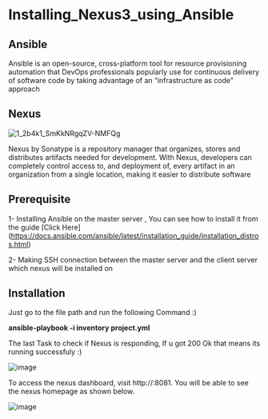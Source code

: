 # Installing_Nexus3_using_Ansible

## Ansible

Ansible is an open-source, cross-platform tool for resource provisioning automation that DevOps professionals popularly use for continuous delivery of software code by taking advantage of an “infrastructure as code” approach

## Nexus 

![1_2b4k1_SmKkNRgqZV-NMFQg](https://user-images.githubusercontent.com/122731503/230691133-883885a9-e5fa-417c-9165-87c05c11cd50.png)

Nexus by Sonatype is a repository manager that organizes, stores and distributes artifacts needed for development. With Nexus, developers can completely control access to, and deployment of, every artifact in an organization from a single location, making it easier to distribute software

## Prerequisite

1- Installing Ansible on the master server , You can see how to install it from the guide [Click Here] (https://docs.ansible.com/ansible/latest/installation_guide/installation_distros.html)

2- Making SSH connection between the master server and the client server which nexus will be installed on

## Installation

Just go to the file path and run the following Command :)

**ansible-playbook -i inventory project.yml**

The last Task to check if Nexus is responding, If u got 200 Ok that means its running successfuly :)

![image](https://user-images.githubusercontent.com/122731503/230696035-34341f0d-bce1-44de-b094-7687276a6f52.png)

To access the nexus dashboard, visit http://:8081. You will be able to see the nexus homepage as shown below.

![image](https://user-images.githubusercontent.com/122731503/230696126-42644132-433a-4671-988e-ce20178c656b.png)







